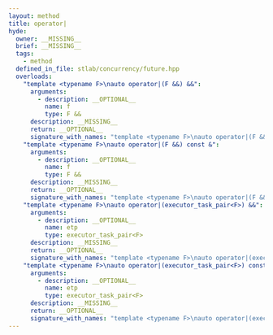 ```yaml
---
layout: method
title: operator|
hyde:
  owner: __MISSING__
  brief: __MISSING__
  tags:
    - method
  defined_in_file: stlab/concurrency/future.hpp
  overloads:
    "template <typename F>\nauto operator|(F &&) &&":
      arguments:
        - description: __OPTIONAL__
          name: f
          type: F &&
      description: __MISSING__
      return: __OPTIONAL__
      signature_with_names: "template <typename F>\nauto operator|(F && f) &&"
    "template <typename F>\nauto operator|(F &&) const &":
      arguments:
        - description: __OPTIONAL__
          name: f
          type: F &&
      description: __MISSING__
      return: __OPTIONAL__
      signature_with_names: "template <typename F>\nauto operator|(F && f) const &"
    "template <typename F>\nauto operator|(executor_task_pair<F>) &&":
      arguments:
        - description: __OPTIONAL__
          name: etp
          type: executor_task_pair<F>
      description: __MISSING__
      return: __OPTIONAL__
      signature_with_names: "template <typename F>\nauto operator|(executor_task_pair<F> etp) &&"
    "template <typename F>\nauto operator|(executor_task_pair<F>) const &":
      arguments:
        - description: __OPTIONAL__
          name: etp
          type: executor_task_pair<F>
      description: __MISSING__
      return: __OPTIONAL__
      signature_with_names: "template <typename F>\nauto operator|(executor_task_pair<F> etp) const &"
---
```

